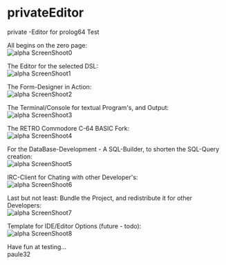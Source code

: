 # privateEditor
 private -Editor for prolog64 Test

All begins on the zero page:<br>
![alpha ScreenShoot0](img/screen000.png)

The Editor for the selected DSL:<br>
![alpha ScreenShoot1](img/screen001.png)

The Form-Designer in Action:<br>
![alpha ScreenShoot2](img/screen002.png)

The Terminal/Console for textual Program's, and Output:<br>
![alpha ScreenShoot3](img/screen003.png)

The RETRO Commodore C-64 BASIC Fork:<br>
![alpha ScreenShoot4](img/screen004.png)

For the DataBase-Development - A SQL-Builder, to shorten the SQL-Query creation:<br>
![alpha ScreenShoot5](img/screen005.png)

IRC-Client for Chating with other Developer's:<br>
![alpha ScreenShoot6](img/screen006.png)

Last but not least: Bundle the Project, and redistribute it for other Developers:<br>
![alpha ScreenShoot7](img/screen007.png)

Template for IDE/Editor Options (future - todo):<br>
![alpha ScreenShoot8](img/screen008.png)

Have fun at testing...<br>
paule32

